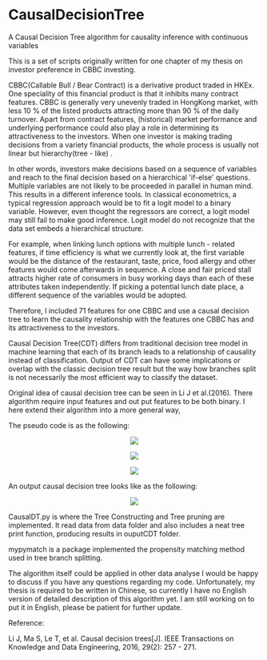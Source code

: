# CausalDecisionTree
A Causal Decision Tree algorithm for causality inference with continuous variables

This is a set of scripts originally written for one chapter of my thesis on investor preference in CBBC investing.

CBBC(Callable Bull / Bear Contract) is a derivative product traded in HKEx.
One speciality of this financial product is that it inhibits many contract features. CBBC is generally very unevenly
traded in HongKong market, with less 10 % of the listed products attracting more than 90 % of the daily turnover. Apart from
contract features, (historical) market performance and underlying performance could also play a role in determining its attractiveness
to the investors. When one investor is making trading decisions from a variety financial products, the whole process is usually not linear but hierarchy(tree - like) .


In other words, investors make decisions based on a sequence of variables and reach to the final decision based on a hierarchical 'if-else' questions.
Multiple variables are not likely to be proceeded in parallel in human mind. This results in a different inference tools. In classical econometrics, a typical regression approach would be to fit a logit model to a binary variable.
However, even thought the regressors are correct, a logit model may still fail to make good inference. Logit model do not recognize that the data set embeds a hierarchical structure.

For example, when linking lunch options with multiple lunch - related features, if time efficiency is what we currently look at, the first variable would be the distance of the restaurant,
taste, price, food allergy and other features would come afterwards in sequence. A close and fair priced stall attracts higher rate of consumers in busy working days than each of these attributes
taken independently. If picking a potential lunch date place, a different sequence of the variables would be adopted. 

Therefore, I included 71 features for one CBBC and use a causal decision tree to learn the causality relationship with
the features one CBBC has and its attractiveness to the investors.


Causal Decision Tree(CDT) differs from traditional decision tree model in machine learning that each of its branch leads to
a relationship of causality instead of classification. Output of CDT can have some implications or overlap with the classic decision tree result
but the way how branches split is not necessarily the most efficient way to classify the dataset.


Original idea of causal decision tree can be seen in
Li J et al.(2016). There algorithm require input features and out put features to be both binary. I here extend their algorithm into a more general way,

The pseudo code is as the following:

<p align="center">
  <img src="https://user-images.githubusercontent.com/43864477/90919424-58c87b00-e3de-11ea-9b13-acdbdc64df25.png" />
</p>

<p align="center">
  <img src="https://user-images.githubusercontent.com/43864477/90920398-2455be80-e3e0-11ea-9ced-d4f955c320e8.png" />
</p>

<p align="center">
  <img src="https://user-images.githubusercontent.com/43864477/90920563-6d0d7780-e3e0-11ea-9d54-56e8da9710da.png" />
</p>



An output causal decision tree looks like as the following:

<p align="center">
  <img src="https://user-images.githubusercontent.com/43864477/91431874-e4b42a00-e858-11ea-993a-b676d826ff13.png" />
</p>



CausalDT.py is where the Tree Constructing and Tree pruning are implemented.
It read data from data folder and also includes a neat tree print function, producing results in ouputCDT folder.

mypymatch is a package implemented the propensity matching method used in tree branch splitting.


The algorithm itself could be applied in other data analyse
I would be happy to discuss if you have any questions regarding my code. Unfortunately,
my thesis is required to be written in Chinese, so currently I have no English version of detailed description of this algorithm yet.
I am still working on to put it in English, please be patient for further update.


Reference:

Li J, Ma S, Le T, et al. Causal decision trees[J]. IEEE Transactions on Knowledge and Data Engineering, 2016, 29(2): 257 - 271.
